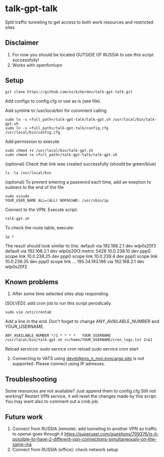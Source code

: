 # talk-gpt-talk
Split traffic tunneling to get access to both work resources and restricted sites

## Disclaimer
1) For now you should be located OUTSIDE OF RUSSIA to use this script successfully!
2) Works with openfortivpn

## Setup

    git clone https://github.com/nickzherdev/talk-gpt-talk.git

Add configs to config.cfg or use as is (see file).

Add symlink to /usr/local/bin for convinient calling

    sudo ln -s <full_path>/talk-gpt-talk/talk-gpt.sh /usr/local/bin/talk-gpt.sh
    sudo ln -s <full_path>/talk-gpt-talk/config.cfg /usr/local/bin/config.cfg

Add permission to execute

    sudo chmod +x /usr/local/bin/talk-gpt.sh
    sudo chmod +x <full_path>/talk-gpt-talk/talk-gpt.sh

(optional) Check that link was created successfully (should be green/blue)

    ls -la /usr/local/bin

(optional) To prevent entering a password each time, add an exeption to sudoers to the end of the file

    sudo visudo
    YOUR_USER_NAME ALL=(ALL) NOPASSWD: /usr/sbin/ip

Connect to the VPN.
Execute script:

    talk-gpt.sh

To check the route table, execute:

    ip r

The result should look similar to this:
    default via 192.168.2.1 dev wlp0s20f3 
    default via 192.168.2.1 dev wlp0s20f3 metric 5428 
    10.0.238.10 dev ppp0 scope link 
    10.0.238.25 dev ppp0 scope link 
    10.0.239.4 dev ppp0 scope link 
    10.0.239.35 dev ppp0 scope link 
    ...
    195.34.193.186 via 192.168.2.1 dev wlp0s20f3 

## Known problems

1) After some time selected sites stop responding.  

[SOLVED]: add cron job to run this script perodically.

    sudo vim /etc/crontab

Add a line in the end. Don't forget to change ANY_AVAILABLE_NUMBER and YOUR_USERNAME.

    ANY_AVAILABLE_NUMBER */1 * * * *   YOUR_USERNAME     /usr/local/bin/talk-gpt.sh >>/home/YOUR_USERNAME/cron_logs.txt 2>&1

Reload servicce:
    sudo service cron reload
    sudo service cron start
    
2) Connecting to VATS using devel@evo_n_nnn.evocargo.site is not supported. 
Please connect using IP adresses.

## Troubleshooting

Some resources are not available? Just append them to config.cfg
Still not working? Restart VPN service, it will reset the changes made by this script.  You may want also to comment out a crob job.

## Future work

1) Connect from RUSSIA (remote): add tunneling to another VPN so traffic to openai goes through it
https://superuser.com/questions/709376/is-it-possible-to-have-2-different-vpn-connections-simultaneously-on-the-same-ma
2) Connect from RUSSIA (office): check network setup
